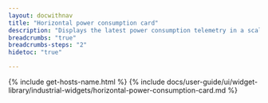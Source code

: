 ```yaml
---
layout: docwithnav
title: "Horizontal power consumption card"
description: "Displays the latest power consumption telemetry in a scalable horizontal layout."
breadcrumbs: "true"
breadcrumbs-steps: "2"
hidetoc: "true"

---
```

{% include get-hosts-name.html %}
{% include docs/user-guide/ui/widget-library/industrial-widgets/horizontal-power-consumption-card.md %}
